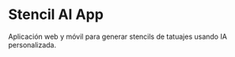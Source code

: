 # Stencil AI App

Aplicación web y móvil para generar stencils de tatuajes usando IA personalizada.

